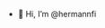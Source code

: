 - 👋 Hi, I’m @hermannfi
<!---
hermannfi/hermannfi is a ✨ special ✨ repository because its `README.md` (this file) appears on your GitHub profile.
You can click the Preview link to take a look at your changes.
--->
